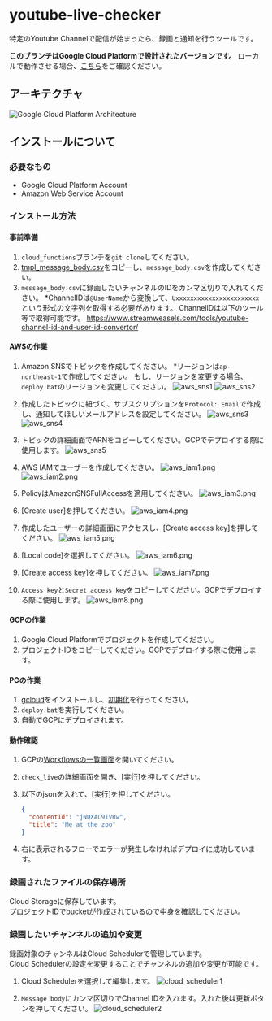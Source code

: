 # youtube-live-checker
特定のYoutube Channelで配信が始まったら、録画と通知を行うツールです。

**このブランチはGoogle Cloud Platformで設計されたバージョンです。**
ローカルで動作させる場合、[こちら](https://github.com/f122apg/youtube-live-checker/tree/master)をご確認ください。

## アーキテクチャ
![Google Cloud Platform Architecture](doc/YoutubeLiveChecker_Architecture.png)

## インストールについて
### 必要なもの
* Google Cloud Platform Account
* Amazon Web Service Account

### インストール方法
#### 事前準備
1. `cloud_functions`ブランチを`git clone`してください。
1. [tmpl_message_body.csv](https://github.com/f122apg/youtube-live-checker/blob/cloud_functions/gcp/cloud_scheduler/tmpl_message_body.csv)をコピーし、`message_body.csv`を作成してください。
1. `message_body.csv`に録画したいチャンネルのIDをカンマ区切りで入れてください。
*ChannelIDは`@UserName`から変換して、`Uxxxxxxxxxxxxxxxxxxxxxxx`という形式の文字列を取得する必要があります。
 ChannelIDは以下のツール等で取得可能です。
https://www.streamweasels.com/tools/youtube-channel-id-and-user-id-convertor/

#### AWSの作業
1. Amazon SNSでトピックを作成してください。
*リージョンは`ap-northeast-1`で作成してください。
 もし、リージョンを変更する場合、`deploy.bat`のリージョンも変更してください。
![aws_sns1](doc/installation/aws_sns1.png)
![aws_sns2](doc/installation/aws_sns2.png)

1. 作成したトピックに紐づく、サブスクリプションを`Protocol: Email`で作成し、通知してほしいメールアドレスを設定してください。
![aws_sns3](doc/installation/aws_sns3.png)
![aws_sns4](doc/installation/aws_sns4.png)

1. トピックの詳細画面でARNをコピーしてください。GCPでデプロイする際に使用します。
![aws_sns5](doc/installation/aws_sns5.png)

1. AWS IAMでユーザーを作成してください。
![aws_iam1.png](doc/installation/aws_iam1.png)
![aws_iam2.png](doc/installation/aws_iam2.png)

1. PolicyはAmazonSNSFullAccessを適用してください。
![aws_iam3.png](doc/installation/aws_iam3.png)

1. [Create user]を押してください。
![aws_iam4.png](doc/installation/aws_iam4.png)

1. 作成したユーザーの詳細画面にアクセスし、[Create access key]を押してください。
![aws_iam5.png](doc/installation/aws_iam5.png)

1. [Local code]を選択してください。
![aws_iam6.png](doc/installation/aws_iam6.png)

1. [Create access key]を押してください。
![aws_iam7.png](doc/installation/aws_iam7.png)

1. `Access key`と`Secret access key`をコピーしてください。GCPでデプロイする際に使用します。
![aws_iam8.png](doc/installation/aws_iam8.png)

#### GCPの作業
1. Google Cloud Platformでプロジェクトを作成してください。
1. プロジェクトIDをコピーしてください。GCPでデプロイする際に使用します。

#### PCの作業
1. [gcloud](https://cloud.google.com/sdk/docs/install)をインストールし、[初期化](https://cloud.google.com/sdk/docs/initializing)を行ってください。
1. `deploy.bat`を実行してください。
1. 自動でGCPにデプロイされます。

#### 動作確認
1. GCPの[Workflowsの一覧画面](https://console.cloud.google.com/workflows)を開いてください。
1. `check_live`の詳細画面を開き、[実行]を押してください。
1. 以下のjsonを入れて、[実行]を押してください。
    ``` json
    {
      "contentId": "jNQXAC9IVRw",
      "title": "Me at the zoo"
    }
    ```

1. 右に表示されるフローでエラーが発生しなければデプロイに成功しています。

### 録画されたファイルの保存場所
Cloud Storageに保存しています。  
プロジェクトIDでbucketが作成されているので中身を確認してください。

### 録画したいチャンネルの追加や変更
録画対象のチャンネルはCloud Schedulerで管理しています。  
Cloud Schedulerの設定を変更することでチャンネルの追加や変更が可能です。

1. Cloud Schedulerを選択して編集します。
![cloud_scheduler1](doc/channel_edit/cloud_scheduler1.png)

1. `Message body`にカンマ区切りでChannel IDを入れます。入れた後は更新ボタンを押してください。
![cloud_scheduler2](doc/channel_edit/cloud_scheduler2.png)
